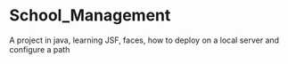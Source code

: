 # School_Management

A project in java, learning JSF, faces, how to deploy on a local server and configure a path
